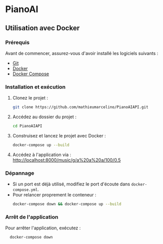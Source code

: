 # PianoAI

## Utilisation avec Docker

### Prérequis
Avant de commencer, assurez-vous d'avoir installé les logiciels suivants :
- [Git](https://git-scm.com/downloads)
- [Docker](https://www.docker.com/get-started)
- [Docker Compose](https://docs.docker.com/compose/install/)

### Installation et exécution

1. Clonez le projet :
   ```sh
   git clone https://github.com/mathieumarcelino/PianoAIAPI.git
   ```

2. Accédez au dossier du projet :
   ```sh
   cd PianoAIAPI
   ```

3. Construisez et lancez le projet avec Docker :
   ```sh
   docker-compose up --build
   ```

4. Accédez à l'application via :
   [http://localhost:8000/music/g/a%20a%20a/100/0.5](http://localhost:8000/music/g/a%20a%20a/100/0.5)

### Dépannage
- Si un port est déjà utilisé, modifiez le port d'écoute dans `docker-compose.yml`.
- Pour relancer proprement le conteneur :
  ```sh
  docker-compose down && docker-compose up --build
  ```

### Arrêt de l'application
Pour arrêter l'application, exécutez :
```sh
  docker-compose down
```


